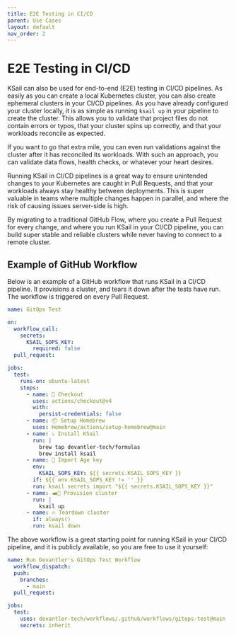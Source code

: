 ```yaml
---
title: E2E Testing in CI/CD
parent: Use Cases
layout: default
nav_order: 2
---
```


# E2E Testing in CI/CD

KSail can also be used for end-to-end (E2E) testing in CI/CD pipelines. As easily as you can create a local Kubernetes cluster, you can also create ephemeral clusters in your CI/CD pipelines. As you have already configured your cluster locally, it is as simple as running `ksail up` in your pipeline to create the cluster. This allows you to validate that project files do not contain errors or typos, that your cluster spins up correctly, and that your workloads reconcile as expected.

If you want to go that extra mile, you can even run validations against the cluster after it has reconciled its workloads. With such an approach, you can validate data flows, health checks, or whatever your heart desires.

Running KSail in CI/CD pipelines is a great way to ensure unintended changes to your Kubernetes are caught in Pull Requests, and that your workloads always stay healthy between deployments. This is super valuable in teams where multiple changes happen in parallel, and where the risk of causing issues server-side is high.

By migrating to a traditional GitHub Flow, where you create a Pull Request for every change, and where you run KSail in your CI/CD pipeline, you can build super stable and reliable clusters while never having to connect to a remote cluster.

## Example of GitHub Workflow

Below is an example of a GitHub workflow that runs KSail in a CI/CD pipeline. It provisions a cluster, and tears it down after the tests have run. The workflow is triggered on every Pull Request.

```yaml
name: GitOps Test

on:
  workflow_call:
    secrets:
      KSAIL_SOPS_KEY:
        required: false
  pull_request:

jobs:
  test:
    runs-on: ubuntu-latest
    steps:
      - name: 📑 Checkout
        uses: actions/checkout@v4
        with:
          persist-credentials: false
      - name: 📦 Setup Homebrew
        uses: Homebrew/actions/setup-homebrew@main
      - name: ⤵️ Install KSail
        run: |
          brew tap devantler-tech/formulas
          brew install ksail
      - name: 🔑 Import Age key
        env:
          KSAIL_SOPS_KEY: ${{ secrets.KSAIL_SOPS_KEY }}
        if: ${{ env.KSAIL_SOPS_KEY != '' }}
        run: ksail secrets import "${{ secrets.KSAIL_SOPS_KEY }}"
      - name: 🛥️🐳 Provision cluster
        run: |
          ksail up
      - name: 🔥 Teardown cluster
        if: always()
        run: ksail down
```

The above workflow is a great starting point for running KSail in your CI/CD pipeline, and it is publicly available, so you are free to use it yourself:

```yaml
name: Run Devantler's GitOps Test Workflow
  workflow_dispatch:
  push:
    branches:
      - main
  pull_request:

jobs:
  test:
    uses: devantler-tech/workflows/.github/workflows/gitops-test@main
    secrets: inherit
```
